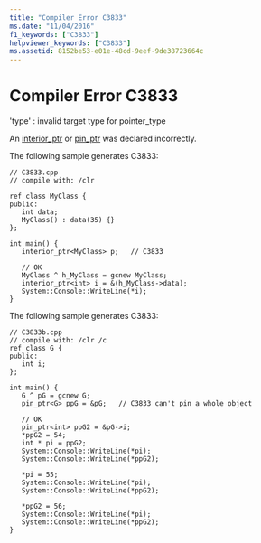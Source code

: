 ```yaml
---
title: "Compiler Error C3833"
ms.date: "11/04/2016"
f1_keywords: ["C3833"]
helpviewer_keywords: ["C3833"]
ms.assetid: 8152be53-e01e-48cd-9eef-9de38723664c
---
```

# Compiler Error C3833

'type' : invalid target type for pointer_type

An [interior_ptr](../../extensions/interior-ptr-cpp-cli.md) or [pin_ptr](../../extensions/pin-ptr-cpp-cli.md) was declared incorrectly.

The following sample generates C3833:

```
// C3833.cpp
// compile with: /clr

ref class MyClass {
public:
   int data;
   MyClass() : data(35) {}
};

int main() {
   interior_ptr<MyClass> p;   // C3833

   // OK
   MyClass ^ h_MyClass = gcnew MyClass;
   interior_ptr<int> i = &(h_MyClass->data);
   System::Console::WriteLine(*i);
}
```

The following sample generates C3833:

```
// C3833b.cpp
// compile with: /clr /c
ref class G {
public:
   int i;
};

int main() {
   G ^ pG = gcnew G;
   pin_ptr<G> ppG = &pG;   // C3833 can't pin a whole object

   // OK
   pin_ptr<int> ppG2 = &pG->i;
   *ppG2 = 54;
   int * pi = ppG2;
   System::Console::WriteLine(*pi);
   System::Console::WriteLine(*ppG2);

   *pi = 55;
   System::Console::WriteLine(*pi);
   System::Console::WriteLine(*ppG2);

   *ppG2 = 56;
   System::Console::WriteLine(*pi);
   System::Console::WriteLine(*ppG2);
}
```